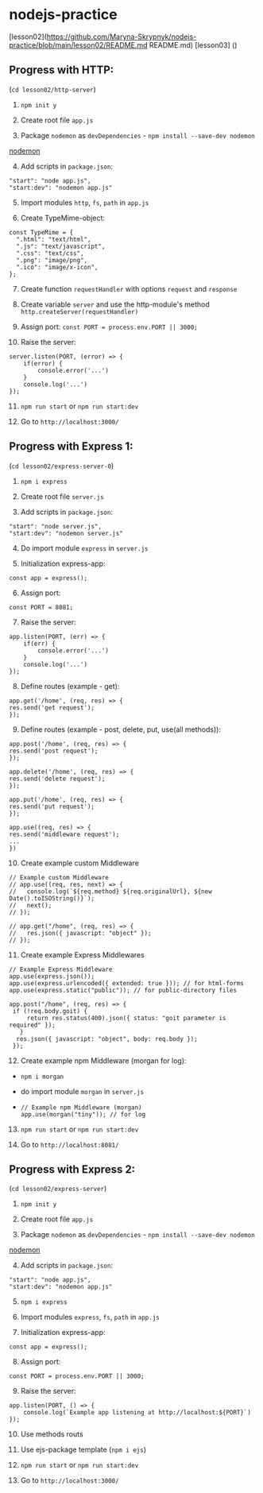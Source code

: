 # nodejs-practice

[lesson02](https://github.com/Maryna-Skrypnyk/nodejs-practice/blob/main/lesson02/README.md README.md)
[lesson03] ()

## Progress with HTTP:

(`cd lesson02/http-server`)

1. `npm init y`

2. Create root file `app.js`

3. Package `nodemon` as `devDependencies` - `npm install --save-dev nodemon`

[nodemon](https://www.npmjs.com/package/nodemon)

4. Add scripts in `package.json`:

```
"start": "node app.js",
"start:dev": "nodemon app.js"
```

5. Import modules `http`, `fs`, `path` in `app.js`

6. Create TypeMime-object:

```
const TypeMime = {
  ".html": "text/html",
  ".js": "text/javascript",
  ".css": "text/css",
  ".png": "image/png",
  ".ico": "image/x-icon",
};
```

7. Create function `requestHandler` with options `request` and `response`

8. Create variable `server` and use the http-module's method `http.createServer(requestHandler)`

9. Assign port: `const PORT = process.env.PORT || 3000;`

10. Raise the server:

```
server.listen(PORT, (error) => {
    if(error) {
        console.error('...')
    }
    console.log('...')
});
```

11. `npm run start` or `npm run start:dev`

12. Go to `http://localhost:3000/`

## Progress with Express 1:

(`cd lesson02/express-server-0`)

1. `npm i express`

2. Create root file `server.js`

3. Add scripts in `package.json`:

```
"start": "node server.js",
"start:dev": "nodemon server.js"
```

4. Do import module `express` in `server.js`

5. Initialization express-app:

```
const app = express();
```

6. Assign port:

```
const PORT = 8081;
```

7. Raise the server:

```
app.listen(PORT, (err) => {
    if(err) {
        console.error('...')
    }
    console.log('...')
});
```

8. Define routes (example - get):

```
app.get('/home', (req, res) => {
res.send('get request');
});
```

9. Define routes (example - post, delete, put, use(all methods)):

```
app.post('/home', (req, res) => {
res.send('post request');
});

app.delete('/home', (req, res) => {
res.send('delete request');
});

app.put('/home', (req, res) => {
res.send('put request');
});

app.use((req, res) => {
res.send('middleware request');
...
})
```

10. Create example custom Middleware

```
// Example custom Middleware
// app.use((req, res, next) => {
//   console.log(`${req.method} ${req.originalUrl}, ${new Date().toISOString()}`);
//   next();
// });

// app.get("/home", (req, res) => {
//   res.json({ javascript: "object" });
// });
```

11. Create example Express Middlewares

```
// Example Express Middleware
app.use(express.json());
app.use(express.urlencoded({ extended: true })); // for html-forms
app.use(express.static("public")); // for public-directory files

app.post("/home", (req, res) => {
 if (!req.body.goit) {
     return res.status(400).json({ status: "goit parameter is required" });
   }
  res.json({ javascript: "object", body: req.body });
 });
```

12. Create example npm Middleware (morgan for log):

- `npm i morgan`

- do import module `morgan` in `server.js`

- ```
  // Example npm Middleware (morgan)
  app.use(morgan("tiny")); // for log
  ```

13. `npm run start` or `npm run start:dev`

14. Go to `http://localhost:8081/`

## Progress with Express 2:

(`cd lesson02/express-server`)

1. `npm init y`

2. Create root file `app.js`

3. Package `nodemon` as `devDependencies` - `npm install --save-dev nodemon`

[nodemon](https://www.npmjs.com/package/nodemon)

4. Add scripts in `package.json`:

```
"start": "node app.js",
"start:dev": "nodemon app.js"
```

5. `npm i express`

6. Import modules `express`, `fs`, `path` in `app.js`

7. Initialization express-app:

```
const app = express();
```

8. Assign port:

```
const PORT = process.env.PORT || 3000;
```

9. Raise the server:

```
app.listen(PORT, () => {
    console.log(`Example app listening at http://localhost:${PORT}`)
});
```

10. Use methods routs

11. Use ejs-package template (`npm i ejs`)

12. `npm run start` or `npm run start:dev`

13. Go to `http://localhost:3000/`
